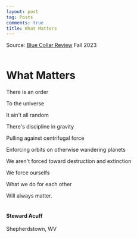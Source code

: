 ```yaml
---
layout: post
tag: Posts
comments: true
title: What Matters
---
```


Source: [Blue Collar Review](https://www.angelfire.com/va/bcr/) Fall 2023
<br><br>

# What Matters

There is an order

To the universe

It ain't all random

There's discipline in gravity

Pulling against centrifugal force

Enforcing orbits on otherwise wandering planets

We aren't forced toward destruction and extinction

We force ourselfs

What we do for each other

Will always matter.
<br><br>

#### Steward Acuff

Shepherdstown, WV